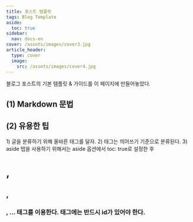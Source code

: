 ```yaml
---
title: 포스트 템플릿
tags: Blog Template
aside:
  toc: true
sidebar:
  nav: docs-en
cover: /assets/images/cover3.jpg
article_header:
  type: cover
  image:
    src: /assets/images/cover4.jpg
---
```


블로그 포스트의 기본 템플릿 & 가이드를 이 페이지에 만들어놓았다.

<!-- more -->

<h2 id='h1'>(1) Markdown 문법</h2> 
<https://gist.github.com/ihoneymon/652be052a0727ad59601>  

<h2 id='h2'>(2) 유용한 팁</h2>      
1) 글을 분류하기 위해 올바른 태그를 달자.   
2) 태그는 띄어쓰기 기준으로 분류된다.  
3) aside 탭을 사용하기 위해서는 aside 옵션에서 toc: true로 설정한 후 <h1>, <h2>, <h3>, ... 태그를 이용한다.   
태그에는 반드시 id가 있어야 한다.